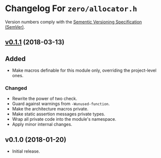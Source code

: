 Changelog For `zero/allocator.h`
================================

Version numbers comply with the [Sementic Versioning Specification (SemVer)].


## [v0.1.1] (2018-03-13)

## Added

* Make macros definable for this module only, overriding the project-level ones.


### Changed

* Rewrite the power of two check.
* Guard against warnings from `-Wunused-function`.
* Make the architecture macros private.
* Make static assertion messages private types.
* Wrap all private code into the module's namespace.
* Apply minor internal changes.


## v0.1.0 (2018-01-20)

* Initial release.


[Sementic Versioning Specification (SemVer)]: https://semver.org
[v0.1.1]: https://github.com/christophercrouzet/zero/compare/allocator-v0.1.0...allocator-v0.1.1
